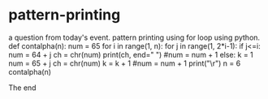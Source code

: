 # pattern-printing
a question from today's event.
pattern printing using for loop using python.
def contalpha(n):
    num = 65
    for i in range(1, n):
        for j in range(1, 2*i-1):
            if j<=i:
                num = 64 + j
                ch = chr(num)
                print(ch, end=" ")
                #num = num + 1
            else:
                k = 1
                num = 65 + j
                ch = chr(num)
                k = k + 1
                #num = num + 1
        print("\r")
n = 6
contalpha(n)        

The end
